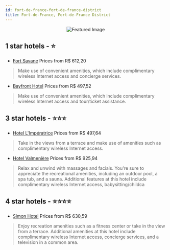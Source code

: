 ```yaml
---
id: fort-de-france-fort-de-france-district
title: Fort-de-France, Fort-de-France District
---
```


<center><img src="https://i.travelapi.com/hotels/11000000/10560000/10552400/10552354/c7445a2c_z.jpg" alt="Featured Image" /></center>


##  1 star hotels - ⭐️

-    [Fort Savane](https://us.hurb.com/hotels/fort-de-france/fort-savane-JNP-JP931891?cmp=18055) Prices from R$ 612,20
   > Make use of convenient amenities, which include complimentary wireless Internet access and concierge services.
-    [Bayfront Hotel](https://us.hurb.com/hotels/fort-de-france/bayfront-hotel-JNP-JP113379?cmp=18055) Prices from R$ 497,52
   > Make use of convenient amenities, which include complimentary wireless Internet access and tour/ticket assistance.

##  3 star hotels - ⭐️⭐️⭐️

-    [Hotel L'Impératrice](https://us.hurb.com/hotels/fort-de-france/hotel-l-imperatrice-JNP-JP114312?cmp=18055) Prices from R$ 497,64
   > Take in the views from a terrace and make use of amenities such as complimentary wireless Internet access.
-    [Hotel Valmenière](https://us.hurb.com/hotels/fort-de-france/hotel-valmeniere-JNP-JP349510?cmp=18055) Prices from R$ 925,94
   > Relax and unwind with massages and facials. You're sure to appreciate the recreational amenities, including an outdoor pool, a spa tub, and a sauna. Additional features at this hotel include complimentary wireless Internet access, babysitting/childca

##  4 star hotels - ⭐️⭐️⭐️⭐️

-    [Simon Hotel](https://us.hurb.com/hotels/fort-de-france/simon-hotel-JNP-JP283623?cmp=18055) Prices from R$ 630,59
   > Enjoy recreation amenities such as a fitness center or take in the view from a terrace. Additional amenities at this hotel include complimentary wireless Internet access, concierge services, and a television in a common area.
